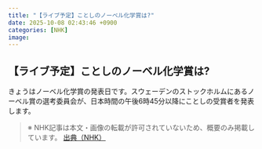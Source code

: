 ```yaml
---
title: "【ライブ予定】ことしのノーベル化学賞は?"
date: 2025-10-08 02:43:46 +0900
categories: [NHK]
image: 
---
```

## 【ライブ予定】ことしのノーベル化学賞は?

きょうはノーベル化学賞の発表日です。スウェーデンのストックホルムにあるノーベル賞の選考委員会が、日本時間の午後6時45分以降にことしの受賞者を発表します。

> ※ NHK記事は本文・画像の転載が許可されていないため、概要のみ掲載しています。
[出典（NHK）](http://www3.nhk.or.jp/news/html/20251008/k10014943841000.html)
